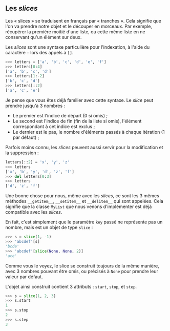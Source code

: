 ## Les *slices*

Les « slices » se traduisent en français par « tranches ». Cela signifie que l'on va prendre notre objet et le découper en morceaux.
Par exemple, récupérer la première moitié d'une liste, ou cette même liste en ne conservant qu'un élément sur deux.

Les *slices* sont une syntaxe particulière pour l'indexation, à l'aide du caractère `:` lors des appels à `[]`.

```python
>>> letters = ['a', 'b', 'c', 'd', 'e', 'f']
>>> letters[0:4]
['a', 'b', 'c', 'd']
>>> letters[1:-2]
['b', 'c', 'd']
>>> letters[::2]
['a', 'c', 'e']
```

Je pense que vous êtes déjà familier avec cette syntaxe. Le *slice* peut prendre jusqu'à 3 nombres :

- Le premier est l'indice de départ (0 si omis) ;
- Le second est l'indice de fin (fin de la liste si omis), l'élément correspondant à cet indice est exclus ;
- Le dernier est le pas, le nombre d'éléments passés à chaque itération (1 par défaut) ;

Parfois moins connu, les *slices* peuvent aussi servir pour la modification et la suppression :

```python
letters[::2] = 'x', 'y', 'z'
>>> letters
['x', 'b', 'y', 'd', 'z', 'f']
>>> del letters[0:3]
>>> letters
['d', 'z', 'f']
```

Une bonne chose pour nous, même avec les *slices*, ce sont les 3 mêmes méthodes `__getitem__`, `__setitem__` et `__delitem__` qui sont appelées. Cela signifie que la classe `MyList` que nous venons d'implémenter est déjà compatible avec les *slices*.

En fait, c'est simplement que le paramètre `key` passé ne représente pas un nombre, mais est un objet de type `slice` :

```python
>>> s = slice(1, -1)
>>> 'abcdef'[s]
'bcde'
>>> 'abcdef'[slice(None, None, 2)]
'ace'
```

Comme vous le voyez, le slice se construit toujours de la même manière, avec 3 nombres pouvant être omis, ou précisés à `None` pour prendre leur valeur par défaut.

L'objet ainsi construit contient 3 attributs : `start`, `stop`, et `step`.

```python
>>> s = slice(1, 2, 3)
>>> s.start
1
>>> s.stop
2
>>> s.step
3
```
